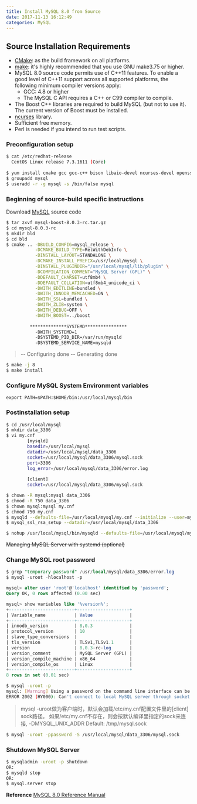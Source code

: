 ```yaml
---
title: Install MySQL 8.0 from Source
date: 2017-11-13 16:12:49
categories: MySQL
---
```

## Source Installation Requirements
* [CMake](http://www.cmake.org): as the build framework on all platforms.
* [make](http://www.gnu.org/software/make/): it's highly recommended that you use GNU make3.75 or higher.
* MySQL 8.0 source code permits use of C++11 features. To enable a good level of C++11 support across all supported platforms, the following minimum compiler versions apply:
    * GCC: 4.8 or higher
    * The MySQL C API requires a C++ or C99 compiler to compile.
* The Boost C++ libraries are required to build MySQL (but not to use it). The current version of Boost must be installed. 
* [ncurses](https://www.gnu.org/software/ncurses/ncurses.html) library.
* Sufficient free memory.
* Perl is needed if you intend to run test scripts.

### Preconfiguration setup
```bash
$ cat /etc/redhat-release 
  CentOS Linux release 7.3.1611 (Core)
  
$ yum install cmake gcc gcc-c++ bison libaio-devel ncurses-devel openssl openssl-devel
$ groupadd mysql
$ useradd -r -g mysql -s /bin/false mysql
```

<!-- more -->

### Beginning of source-build specific instructions
Download [MySQL](https://dev.mysql.com/downloads/mysql/) source code

```bash
$ tar zxvf mysql-boost-8.0.3-rc.tar.gz
$ cd mysql-8.0.3-rc
$ mkdir bld
$ cd bld
$ cmake .. -DBUILD_CONFIG=mysql_release \
           -DCMAKE_BUILD_TYPE=RelWithDebInfo \
           -DINSTALL_LAYOUT=STANDALONE \
           -DCMAKE_INSTALL_PREFIX=/usr/local/mysql \
           -DINSTALL_PLUGINDIR="/usr/local/mysql/lib/plugin" \
           -DCOMPILATION_COMMENT="MySQL Server (GPL)" \
           -DDEFAULT_CHARSET=utf8mb4 \
           -DDEFAULT_COLLATION=utf8mb4_unicode_ci \
           -DWITH_EDITLINE=bundled \
           -DWITH_INNODB_MEMCACHED=ON \
           -DWITH_SSL=bundled \
           -DWITH_ZLIB=system \
           -DWITH_DEBUG=OFF \
           -DWITH_BOOST=../boost
           
         **************SYSTEMD****************
           -DWITH_SYSTEMD=1
           -DSYSTEMD_PID_DIR=/var/run/mysqld
           -DSYSTEMD_SERVICE_NAME=mysqld
```
> -- Configuring done
  -- Generating done 

```bash
$ make -j 8
$ make install
```

### Configure MySQL System Environment variables
```
export PATH=$PATH:$HOME/bin:/usr/local/mysql/bin
```

### Postinstallation setup

```bash
$ cd /usr/local/mysql
$ mkdir data_3306
$ vi my.cnf
        [mysqld]
        basedir=/usr/local/mysql
        datadir=/usr/local/mysql/data_3306
        socket=/usr/local/mysql/data_3306/mysql.sock
        port=3306
        log_error=/usr/local/mysql/data_3306/error.log
        
        [client]
        socket=/usr/local/mysql/data_3306/mysql.sock

$ chown -R mysql:mysql data_3306
$ chmod -R 750 data_3306
$ chown mysql:mysql my.cnf
$ chmod 750 my.cnf
$ mysqld --defaults-file=/usr/local/mysql/my.cnf --initialize --user=mysql
$ mysql_ssl_rsa_setup --datadir=/usr/local/mysql/data_3306

$ nohup /usr/local/mysql/bin/mysqld --defaults-file=/usr/local/mysql/my.cnf --user=mysql > /tmp/mysql.log 2>&1 &
```

~~Managing MySQL Server with systemd (optional)~~

### Change MySQL root password

```sql
$ grep "temporary password" /usr/local/mysql/data_3306/error.log
$ mysql -uroot -hlocalhost -p

mysql> alter user 'root'@'localhost' identified by 'password';
Query OK, 0 rows affected (0.00 sec)

mysql> show variables like '%version%';
+-------------------------+--------------------+
| Variable_name           | Value              |
+-------------------------+--------------------+
| innodb_version          | 8.0.3              |
| protocol_version        | 10                 |
| slave_type_conversions  |                    |
| tls_version             | TLSv1,TLSv1.1      |
| version                 | 8.0.3-rc-log       |
| version_comment         | MySQL Server (GPL) |
| version_compile_machine | x86_64             |
| version_compile_os      | Linux              |
+-------------------------+--------------------+
8 rows in set (0.01 sec)
```

```bash
$ mysql -uroot -p
mysql: [Warning] Using a password on the command line interface can be insecure.
ERROR 2002 (HY000): Can't connect to local MySQL server through socket '/tmp/mysql.sock' (2)
```

> mysql -uroot做为客户端时，默认会加载/etc/my.cnf配置文件里的[client] sock路径。
> 如果/etc/my.cnf不存在，则会按默认编译里指定的sock来连接, -DMYSQL_UNIX_ADDR
> Default: /tmp/mysql.sock

```bash
$ mysql -uroot -ppassword -S /usr/local/mysql/data_3306/mysql.sock
```

### Shutdown MySQL Server

```bash
$ mysqladmin -uroot -p shutdown
OR:
$ mysqld stop
OR:
$ mysql.server stop
```

**Reference**
[MySQL 8.0 Reference Manual](https://dev.mysql.com/doc/refman/8.0/en/source-installation.html)
